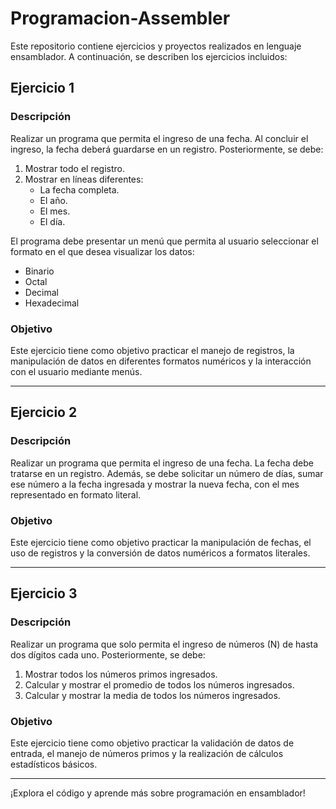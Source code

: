 # Programacion-Assembler

Este repositorio contiene ejercicios y proyectos realizados en lenguaje ensamblador. A continuación, se describen los ejercicios incluidos:

## Ejercicio 1

### Descripción
Realizar un programa que permita el ingreso de una fecha. Al concluir el ingreso, la fecha deberá guardarse en un registro. Posteriormente, se debe:

1. Mostrar todo el registro.
2. Mostrar en líneas diferentes:
   - La fecha completa.
   - El año.
   - El mes.
   - El día.

El programa debe presentar un menú que permita al usuario seleccionar el formato en el que desea visualizar los datos:
- Binario
- Octal
- Decimal
- Hexadecimal

### Objetivo
Este ejercicio tiene como objetivo practicar el manejo de registros, la manipulación de datos en diferentes formatos numéricos y la interacción con el usuario mediante menús.

---

## Ejercicio 2

### Descripción
Realizar un programa que permita el ingreso de una fecha. La fecha debe tratarse en un registro. Además, se debe solicitar un número de días, sumar ese número a la fecha ingresada y mostrar la nueva fecha, con el mes representado en formato literal.

### Objetivo
Este ejercicio tiene como objetivo practicar la manipulación de fechas, el uso de registros y la conversión de datos numéricos a formatos literales.

---

## Ejercicio 3

### Descripción
Realizar un programa que solo permita el ingreso de números (N) de hasta dos dígitos cada uno. Posteriormente, se debe:

1. Mostrar todos los números primos ingresados.
2. Calcular y mostrar el promedio de todos los números ingresados.
3. Calcular y mostrar la media de todos los números ingresados.

### Objetivo
Este ejercicio tiene como objetivo practicar la validación de datos de entrada, el manejo de números primos y la realización de cálculos estadísticos básicos.

---

¡Explora el código y aprende más sobre programación en ensamblador!